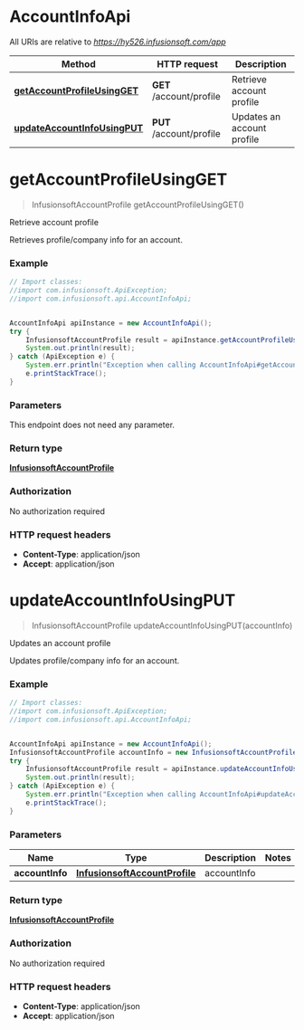 # AccountInfoApi

All URIs are relative to *https://hy526.infusionsoft.com/app*

Method | HTTP request | Description
------------- | ------------- | -------------
[**getAccountProfileUsingGET**](AccountInfoApi.md#getAccountProfileUsingGET) | **GET** /account/profile | Retrieve account profile
[**updateAccountInfoUsingPUT**](AccountInfoApi.md#updateAccountInfoUsingPUT) | **PUT** /account/profile | Updates an account profile


<a name="getAccountProfileUsingGET"></a>
# **getAccountProfileUsingGET**
> InfusionsoftAccountProfile getAccountProfileUsingGET()

Retrieve account profile

Retrieves profile/company info for an account.

### Example
```java
// Import classes:
//import com.infusionsoft.ApiException;
//import com.infusionsoft.api.AccountInfoApi;


AccountInfoApi apiInstance = new AccountInfoApi();
try {
    InfusionsoftAccountProfile result = apiInstance.getAccountProfileUsingGET();
    System.out.println(result);
} catch (ApiException e) {
    System.err.println("Exception when calling AccountInfoApi#getAccountProfileUsingGET");
    e.printStackTrace();
}
```

### Parameters
This endpoint does not need any parameter.

### Return type

[**InfusionsoftAccountProfile**](InfusionsoftAccountProfile.md)

### Authorization

No authorization required

### HTTP request headers

 - **Content-Type**: application/json
 - **Accept**: application/json

<a name="updateAccountInfoUsingPUT"></a>
# **updateAccountInfoUsingPUT**
> InfusionsoftAccountProfile updateAccountInfoUsingPUT(accountInfo)

Updates an account profile

Updates profile/company info for an account.

### Example
```java
// Import classes:
//import com.infusionsoft.ApiException;
//import com.infusionsoft.api.AccountInfoApi;


AccountInfoApi apiInstance = new AccountInfoApi();
InfusionsoftAccountProfile accountInfo = new InfusionsoftAccountProfile(); // InfusionsoftAccountProfile | accountInfo
try {
    InfusionsoftAccountProfile result = apiInstance.updateAccountInfoUsingPUT(accountInfo);
    System.out.println(result);
} catch (ApiException e) {
    System.err.println("Exception when calling AccountInfoApi#updateAccountInfoUsingPUT");
    e.printStackTrace();
}
```

### Parameters

Name | Type | Description  | Notes
------------- | ------------- | ------------- | -------------
 **accountInfo** | [**InfusionsoftAccountProfile**](InfusionsoftAccountProfile.md)| accountInfo |

### Return type

[**InfusionsoftAccountProfile**](InfusionsoftAccountProfile.md)

### Authorization

No authorization required

### HTTP request headers

 - **Content-Type**: application/json
 - **Accept**: application/json

